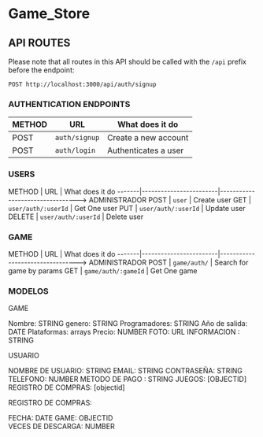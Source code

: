 # Game_Store
## API ROUTES
Please note that all routes in this API should be called with the `/api` prefix before the endpoint:
```
POST http://localhost:3000/api/auth/signup
```
### AUTHENTICATION ENDPOINTS
METHOD | URL                | What does it do
-------|--------------------|---------------------------------
POST   | `auth/signup`  | Create a new account
POST   | `auth/login`   | Authenticates a user

### USERS
METHOD | URL                    | What does it do
-------|------------------------|---------------------------------> ADMINISTRADOR
POST   | `user`                 | Create user
GET    | `user/auth/:userId`         | Get One user
PUT    | `user/auth/:userId`         | Update user
DELETE | `user/auth/:userId`         | Delete user

### GAME

METHOD | URL                    | What does it do
-------|------------------------|---------------------------------> ADMINISTRADOR
POST   | `game/auth/`                | Search for game by params
GET    | `game/auth/:gameId`         | Get One game


### MODELOS

GAME 

Nombre: STRING
genero: STRING
Programadores: STRING
Año de salida: DATE
Plataformas: arrays
Precio: NUMBER
FOTO: URL 
INFORMACION : STRING 

USUARIO

NOMBRE DE USUARIO: STRING
EMAIL: STRING
CONTRASEÑA: STRING
TELEFONO: NUMBER
METODO DE PAGO : STRING
JUEGOS: [OBJECTID]
REGISTRO DE COMPRAS: [objectid]



REGISTRO DE COMPRAS:

FECHA: DATE
GAME: OBJECTID    
VECES DE DESCARGA: NUMBER


